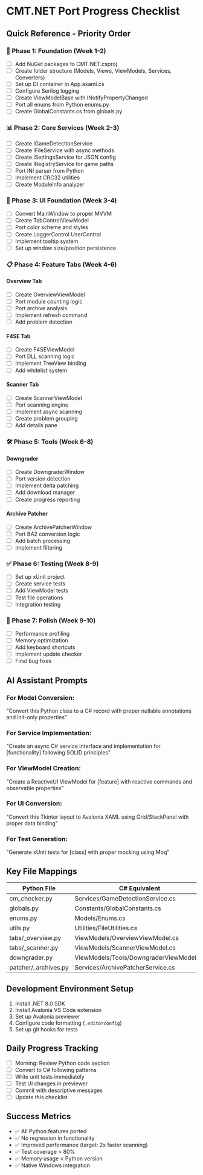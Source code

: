 # CMT.NET Port Progress Checklist

## Quick Reference - Priority Order

### 🔧 Phase 1: Foundation (Week 1-2)
- [ ] Add NuGet packages to CMT.NET.csproj
- [ ] Create folder structure (Models, Views, ViewModels, Services, Converters)
- [ ] Set up DI container in App.axaml.cs
- [ ] Configure Serilog logging
- [ ] Create ViewModelBase with INotifyPropertyChanged
- [ ] Port all enums from Python enums.py
- [ ] Create GlobalConstants.cs from globals.py

### 📊 Phase 2: Core Services (Week 2-3)
- [ ] Create IGameDetectionService
- [ ] Create IFileService with async methods
- [ ] Create ISettingsService for JSON config
- [ ] Create IRegistryService for game paths
- [ ] Port INI parser from Python
- [ ] Implement CRC32 utilities
- [ ] Create ModuleInfo analyzer

### 🎨 Phase 3: UI Foundation (Week 3-4)
- [ ] Convert MainWindow to proper MVVM
- [ ] Create TabControlViewModel
- [ ] Port color scheme and styles
- [ ] Create LoggerControl UserControl
- [ ] Implement tooltip system
- [ ] Set up window size/position persistence

### 📋 Phase 4: Feature Tabs (Week 4-6)
#### Overview Tab
- [ ] Create OverviewViewModel
- [ ] Port module counting logic
- [ ] Port archive analysis
- [ ] Implement refresh command
- [ ] Add problem detection

#### F4SE Tab
- [ ] Create F4SEViewModel
- [ ] Port DLL scanning logic
- [ ] Implement TreeView binding
- [ ] Add whitelist system

#### Scanner Tab
- [ ] Create ScannerViewModel
- [ ] Port scanning engine
- [ ] Implement async scanning
- [ ] Create problem grouping
- [ ] Add details pane

### 🛠️ Phase 5: Tools (Week 6-8)
#### Downgrader
- [ ] Create DowngraderWindow
- [ ] Port version detection
- [ ] Implement delta patching
- [ ] Add download manager
- [ ] Create progress reporting

#### Archive Patcher
- [ ] Create ArchivePatcherWindow
- [ ] Port BA2 conversion logic
- [ ] Add batch processing
- [ ] Implement filtering

### ✅ Phase 6: Testing (Week 8-9)
- [ ] Set up xUnit project
- [ ] Create service tests
- [ ] Add ViewModel tests
- [ ] Test file operations
- [ ] Integration testing

### 🚀 Phase 7: Polish (Week 9-10)
- [ ] Performance profiling
- [ ] Memory optimization
- [ ] Add keyboard shortcuts
- [ ] Implement update checker
- [ ] Final bug fixes

## AI Assistant Prompts

### For Model Conversion:
"Convert this Python class to a C# record with proper nullable annotations and init-only properties"

### For Service Implementation:
"Create an async C# service interface and implementation for [functionality] following SOLID principles"

### For ViewModel Creation:
"Create a ReactiveUI ViewModel for [feature] with reactive commands and observable properties"

### For UI Conversion:
"Convert this Tkinter layout to Avalonia XAML using Grid/StackPanel with proper data binding"

### For Test Generation:
"Generate xUnit tests for [class] with proper mocking using Moq"

## Key File Mappings

| Python File | C# Equivalent |
|------------|---------------|
| cm_checker.py | Services/GameDetectionService.cs |
| globals.py | Constants/GlobalConstants.cs |
| enums.py | Models/Enums.cs |
| utils.py | Utilities/FileUtilities.cs |
| tabs/_overview.py | ViewModels/OverviewViewModel.cs |
| tabs/_scanner.py | ViewModels/ScannerViewModel.cs |
| downgrader.py | ViewModels/Tools/DowngraderViewModel.cs |
| patcher/_archives.py | Services/ArchivePatcherService.cs |

## Development Environment Setup
1. Install .NET 8.0 SDK
2. Install Avalonia VS Code extension
3. Set up Avalonia previewer
4. Configure code formatting (`.editorconfig`)
5. Set up git hooks for tests

## Daily Progress Tracking
- [ ] Morning: Review Python code section
- [ ] Convert to C# following patterns
- [ ] Write unit tests immediately
- [ ] Test UI changes in previewer
- [ ] Commit with descriptive messages
- [ ] Update this checklist

## Success Metrics
- ✅ All Python features ported
- ✅ No regression in functionality  
- ✅ Improved performance (target: 2x faster scanning)
- ✅ Test coverage > 80%
- ✅ Memory usage < Python version
- ✅ Native Windows integration
